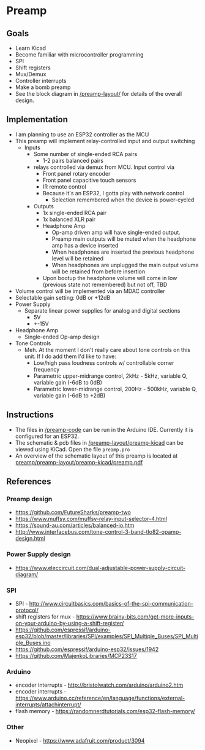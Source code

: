 # Preamp

## Goals

 * Learn Kicad
 * Become familiar with microcontroller programming
  * SPI
  * Shift registers
  * Mux/Demux
  * Controller interrupts
 * Make a bomb preamp
  * See the block diagram in [/preamp-layout/](https://github.com/SlurpyTurts/preamp/tree/master/preamp-layout) for details of the overall design.

## Implementation
* I am planning to use an ESP32 controller as the MCU
* This preamp will implement relay-controlled input and output switching
  * Inputs
    * Some number of single-ended RCA pairs
 	  * 1-2 pairs balanced pairs
    * relays controlled via demux from MCU. Input control via
      * Front panel rotary encoder
      * Front panel capacitive touch sensors
      * IR remote control
      * Because it's an ESP32, I gotta play with network control
 		* Selection remembered when the device is power-cycled
 	* Outputs
 		* 1x single-ended RCA pair
 		* 1x balanced XLR pair
 		* Headphone Amp
 			* Op-amp driven amp will have single-ended output.
 			* Preamp main outputs will be muted when the headphone amp has a device inserted
 			* When headphones are inserted the previous headphone level will be retained
 			* When headphones are unplugged the main output volume will be retained from before insertion
 		* Upon bootup the headphone volume will come in low (previous state not remembered) but not off, TBD
 * Volume control will be implemented via an MDAC controller
 * Selectable gain setting: 0dB or +12dB
 * Power Supply
 	* Separate linear power supplies for analog and digital sections
 		* 5V
 		* +-15V
 * Headphone Amp
 	* Single-ended Op-amp design
 * Tone Controls
 	* Meh. At the moment I don't really care about tone controls on this unit. If I do add them I'd like to have:
 		* Low/high pass loudness controls w/ controllable corner frequency
 		* Parametric upper-midrange control, 2kHz - 5kHz, variable Q, variable gain (-6dB to 0dB)
 		* Parametric lower-midrange control, 200Hz - 500kHz, variable Q, variable gain (-6dB to +2dB)  

## Instructions

* The files in [/preamp-code](https://github.com/SlurpyTurts/preamp/tree/master/preamp-code) can be run in the Arduino IDE. Currently it is configured for an ESP32.
* The schematic & pcb files in [/preamp-layout/preamp-kicad](https://github.com/SlurpyTurts/preamp/tree/master/preamp-layout/preamp-kicad) can be viewed using KiCad. Open the file ```preamp.pro```
* An overview of the schematic layout of this preamp is located at [preamp/preamp-layout/preamp-kicad/preamp.pdf](https://github.com/SlurpyTurts/preamp/blob/master/preamp-layout/preamp-kicad/preamp.pdf)

## References

### Preamp design
 * https://github.com/FutureSharks/preamp-two
 * https://www.muffsy.com/muffsy-relay-input-selector-4.html
 * https://sound-au.com/articles/balanced-io.htm
 * http://www.interfacebus.com/tone-control-3-band-tlo82-opamp-design.html

### Power Supply design
 * https://www.eleccircuit.com/dual-adjustable-power-supply-circuit-diagram/

### SPI
 * SPI - http://www.circuitbasics.com/basics-of-the-spi-communication-protocol/
 * shift registers for mux - https://www.brainy-bits.com/get-more-inputs-on-your-arduino-by-using-a-shift-register/
 * https://github.com/espressif/arduino-esp32/blob/master/libraries/SPI/examples/SPI_Multiple_Buses/SPI_Multiple_Buses.ino
 * https://github.com/espressif/arduino-esp32/issues/1942
 * https://github.com/MajenkoLibraries/MCP23S17

### Arduino
  * encoder interrupts - http://bristolwatch.com/arduino/arduino2.htm
  * encoder interrupts - https://www.arduino.cc/reference/en/language/functions/external-interrupts/attachinterrupt/
  * flash memory - https://randomnerdtutorials.com/esp32-flash-memory/

### Other
 * Neopixel - https://www.adafruit.com/product/3094
